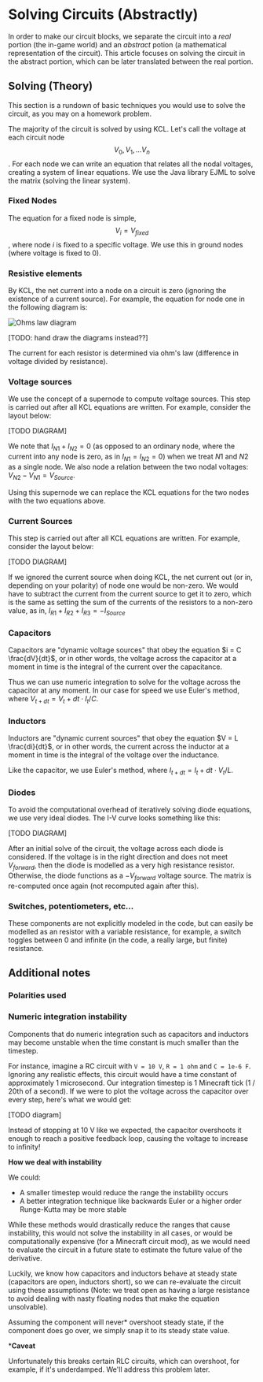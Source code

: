 # Solving Circuits (Abstractly)

In order to make our circuit blocks, we separate the circuit into a *real* portion (the in-game world) and an *abstract* potion (a mathematical representation of the circuit). This article focuses on solving the circuit in the abstract portion, which can be later translated between the real portion.



## Solving (Theory)

This section is a rundown of basic techniques you would use to solve the circuit, as you may on a homework problem.

The majority of the circuit is solved by using KCL. Let's call the voltage at each circuit node $$V_0, V_1, ... V_n$$. For each node we can write an equation that relates all the nodal voltages, creating a system of linear equations. We use the Java library EJML to solve the matrix (solving the linear system).



### Fixed Nodes

The equation for a fixed node is simple, $$V_i = V_{fixed}$$ , where node *i* is fixed to a specific voltage. We use this in ground nodes (where voltage is fixed to 0).



### Resistive elements

By KCL, the net current into a node on a circuit is zero (ignoring the existence of a current source). For example, the equation for node one in the following diagram is:

![Ohms law diagram](https://i.imgur.com/eYkLUFp.png)

[TODO: hand draw the diagrams instead??]

The current for each resistor is determined via ohm's law (difference in voltage divided by resistance).



### Voltage sources

We use the concept of a supernode to compute voltage sources. This step is carried out after all KCL equations are written. For example, consider the layout below:

[TODO DIAGRAM]

We note that $I_{N1} + I_{N2} = 0$ (as opposed to an ordinary node, where the current into any node is zero, as in $I_{N1} = I_{N2} = 0$) when we treat $N1$ and $N2$ as a single node. We also node a relation between the two nodal voltages: $V_{N2} - V_{N1} = V_{Source}$. 

Using this supernode we can replace the KCL equations for the two nodes with the two equations above.



### Current Sources

This step is carried out after all KCL equations are written. For example, consider the layout below:

[TODO DIAGRAM]

If we ignored the current source when doing KCL, the net current out (or in, depending on your polarity) of node one would be non-zero. We would have to subtract the current from the current source to get it to zero, which is the same as setting the sum of the currents of the resistors to a non-zero value, as in, $I_{R1} + I_{R2} + I_{R3} = -I_{Source}$



### Capacitors

Capacitors are "dynamic voltage sources" that obey the equation $i = C \frac{dV}{dt}$, or in other words, the voltage across the capacitor at a moment in time is the integral of the current over the capacitance.

Thus we can use numeric integration to solve for the voltage across the capacitor at any moment. In our case for speed we use Euler's method, where $V_{t + dt} = V_{t} + dt \cdot I_{t} / C$.



### Inductors

Inductors are "dynamic current sources" that obey the equation $V = L \frac{di}{dt}$, or in other words, the current across the inductor at a moment in time is the integral of the voltage over the inductance.

Like the capacitor, we use Euler's method, where $I_{t + dt} = I_{t} + dt \cdot V_{t} / L$.



### Diodes

To avoid the computational overhead of iteratively solving diode equations, we use very ideal diodes. The I-V curve looks something like this:

[TODO DIAGRAM]

After an initial solve of the circuit, the voltage across each diode is considered. If the voltage is in the right direction and does not meet $V_{forward}$, then the diode is modelled as a very high resistance resistor. Otherwise, the diode functions as a $-V_{forward}$ voltage source. The matrix is re-computed once again (not recomputed again after this).



### Switches, potentiometers, etc...

These components are not explicitly modeled in the code, but can easily be modelled as an resistor with a variable resistance, for example, a switch toggles between 0 and infinite (in the code, a really large, but finite) resistance.



## Additional notes

### Polarities used

### Numeric integration instability

Components that do numeric integration such as capacitors and inductors may become unstable when the time constant is much smaller than the timestep. 

For instance, imagine a RC circuit with `V = 10 V`, `R = 1 ohm` and `C = 1e-6 F`. Ignoring any realistic effects, this circuit would have a time constant of approximately 1 microsecond. Our integration timestep is 1 Minecraft tick (1 / 20th of a second). If we were to plot the voltage across the capacitor over every step, here's what we would get:

[TODO diagram]

Instead of stopping at 10 V like we expected, the capacitor overshoots it enough to reach a positive feedback loop, causing the voltage to increase to infinity!



**How we deal with instability**

We could:

- A smaller timestep would reduce the range the instability occurs
- A better integration technique like backwards Euler or a higher order Runge-Kutta may be more stable

While these methods would drastically reduce the ranges that cause instability, this would not solve the instability in all cases, or would be computationally expensive (for a Minecraft circuit mod), as we would need to evaluate the circuit in a future state to estimate the future value of the derivative.

Luckily, we know how capacitors and inductors behave at steady state (capacitors are open, inductors short), so we can re-evaluate the circuit using these assumptions (Note: we treat open as having a large resistance to avoid dealing with nasty floating nodes that make the equation unsolvable).

Assuming the component will never* overshoot steady state, if the component does go over, we simply snap it to its steady state value.



***Caveat**

Unfortunately this breaks certain RLC circuits, which can overshoot, for example, if it's underdamped. We'll address this problem later.


